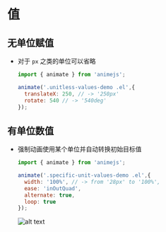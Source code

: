 # 值

## 无单位赋值

+ 对于 `px` 之类的单位可以省略

  ```js
  import { animate } from 'animejs';

  animate('.unitless-values-demo .el',{
    translateX: 250, // -> '250px'
    rotate: 540 // -> '540deg'
  });
  ```

## 有单位数值

+ 强制动画使用某个单位并自动转换初始目标值

  ```js
  import { animate } from 'animejs';

  animate('.specific-unit-values-demo .el',{
    width: '100%', // -> from '28px' to '100%',
    ease: 'inOutQuad',
    alternate: true,
    loop: true
  });
  ```

  ![alt text](images/特定单位.gif)
